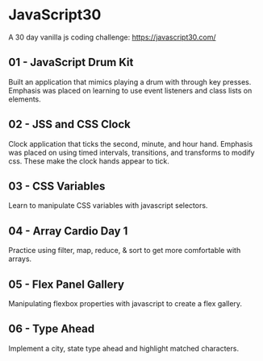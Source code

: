 # JavaScript30

A 30 day vanilla js coding challenge: https://javascript30.com/

## 01 - JavaScript Drum Kit
Built an application that mimics playing a drum with through key presses. Emphasis was placed on learning to use event listeners and class lists on elements.

## 02 - JSS and CSS Clock
Clock application that ticks the second, minute, and hour hand. Emphasis was placed on using timed intervals, transitions, and transforms to modify css. These make the clock hands appear to tick.

## 03 - CSS Variables
Learn to manipulate CSS variables with javascript selectors.

## 04 - Array Cardio Day 1
Practice using filter, map, reduce, & sort to get more comfortable with arrays.


## 05 - Flex Panel Gallery
Manipulating flexbox properties with javascript to create a flex gallery.

## 06 - Type Ahead
Implement a city, state type ahead and highlight matched characters.